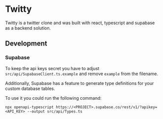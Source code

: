 # Twitty

Twitty is a twitter clone and was built with react, 
typescript and supabase as a backend solution.

## Development

### Supabase

To keep the api keys secret you have to adjust 
`src/api/SupabaseClient.ts.example` and remove 
`example` from the filename.

Additionally, Supabase has a feature to generate type definitions
for your custom database tables.

To use it you could run the following command:

`npx openapi-typescript https://<PROJECT>.supabase.co/rest/v1/?apikey=<API_KEY> --output src/api/Types.ts`
